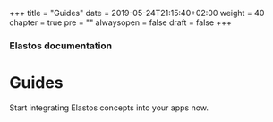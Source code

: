 +++
title = "Guides"
date = 2019-05-24T21:15:40+02:00
weight = 40
chapter = true
pre = ""
alwaysopen = false
draft = false
+++

### Elastos documentation

# Guides

Start integrating Elastos concepts into your apps now.